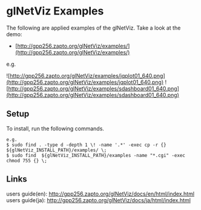 glNetViz Examples
=================

The following are applied examples of the glNetViz.  Take a look at the demo:

* [http://gpp256.zapto.org/glNetViz/examples/](http://gpp256.zapto.org/glNetViz/examples/)

e.g.

![http://gpp256.zapto.org/glNetViz/examples/jqplot01_640.png](http://gpp256.zapto.org/glNetViz/examples/jqplot01_640.png)
![http://gpp256.zapto.org/glNetViz/examples/sdashboard01_640.png](http://gpp256.zapto.org/glNetViz/examples/sdashboard01_640.png)

Setup
-----

To install, run the following commands.

    e.g.  
    $ sudo find . -type d -depth 1 \! -name '.*' -exec cp -r {} ${glNetViz_INSTALL_PATH}/examples/ \;
    $ sudo find  ${glNetViz_INSTALL_PATH}/examples -name "*.cgi" -exec chmod 755 {} \;

Links
------

users guide(en): http://gpp256.zapto.org/glNetViz/docs/en/html/index.html  
users guide(ja): http://gpp256.zapto.org/glNetViz/docs/ja/html/index.html  
